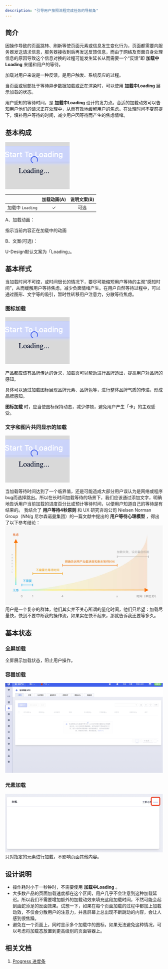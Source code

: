 ```yaml
---
description: "引导用户按照流程完成任务的导航条"
---
```

<!--副标题具体写法见源代码模式-->

## 简介
因操作导致的页面跳转、刷新等使页面元素或信息发生变化行为，页面都需要向服务器发送请求信息，服务器接收到后再发送反馈信息，而由于网络及页面自身处理信息的原因导致这个信息对换的过程可能发生延长从而需要一个“反馈”即 **加载中Loading** 来缓和用户的等待。

加载对用户来说是一种反馈，是用户触发、系统反应的过程。

当页面或局部处于等待异步数据加载或正在渲染时，可以使用 **加载中Loading** 展示加载的状态。

用户感知的等待时间，是 **加载中Loading** 设计的发力点。合适的加载动效可以告知用户他们的请求正在处理中，从而有效地缓解用户的焦虑。在处理时间不变前提下，填补用户等待的时间，减少用户因等待而产生的焦虑情绪。


## 基本构成
![1](../../../images/Loading/1.png)

|                   | 加载动画(A) | 说明文案(B) |
| :--------------------- | :-----: | :-----: |
| 加载中 `Loading`       |    ✓    |   可选    |


A、加载动画：

指示当前内容正在加载中的动画


B、文案(可选)：

U-Design默认文案为「Loading」。


## 基本样式
当加载时间不可控，或时间很长的情况下，要尽可能缩短用户等待的主观“感知时间”，从而缓解用户等待焦虑，减少负面情绪产生。在用户自然等待过程中，可以通过图形、文字等的吸引，暂时性转移用户注意力，分散等待焦虑。

### 图标加载
![1](../../../images/Loading/1.png)

产品都应该有品牌传达的诉求，加载页可以帮助进行品牌透出，提高用户对品牌的感知。

具体可以通过加载图标展现品牌元素、品牌色等，进行整体品牌气质的传递，形成品牌感知。

**图标加载** 时，应当使图标保持动态，减少停顿，避免用户产生「卡」的主观感受。

### 文字和图片共同显示的加载
![1](../../../images/Loading/1.png)

当加载等待时间达到了一个临界值，还是可能造成大部分用户误认为是网络或程序bug而选择跳出。所以在长时间加载等待的场景下，我们应该通过添加文字，明确地告诉用户当前加载的进度百分比或预计等待时间，以便用户知道自己的等待是有结果的。
我结合了 **用户等待4秒原则** 和 UX 研究咨询公司 Nielsen Norman Group（NN/g 尼尔森诺曼集团）的一篇文献中提出的 **用户等待心理模型** ，得出了以下参考结论：
![1](../../../images/Loading/5.png)
用户是一个复杂的群体，他们其实并不关心所谓的量化时间，他们只希望：加载尽量快，快到不要中断我的操作流，如果实在快不起来，那就告诉我还要等多久。


## 基本状态
### 全屏加载

全屏展示加载状态，阻止用户操作。

### 容器加载
![1](../../../images/Loading/9.png)

### 元素加载
![1](../../../images/Loading/8.png)
只对指定的元素进行加载，不影响页面其他内容。

## 设计说明
- 操作耗时小于一秒钟时，不需要使用 **加载中Loading** 。
- 大多数产品的页面加载速度都在这个区间，用户几乎不会注意到这种加载延迟。所以我们不需要增加额外的加载动效来填充这段加载时间，不然可能会起到画蛇添足的反面效果。试想一下，如果在每个页面加载的过程中都加上加载动效，不仅会分散用户的注意力，并且屏幕上总出现不断跳动的内容，会让人感到很焦躁。
- 避免在一个页面上，同时显示多个加载中的图标，如果无法避免这种情况，可以考虑将加载态放置到更高级别的页面容器上。



## 相关文档

1. [Progress 进度条](https://www.ucloud.cn)
